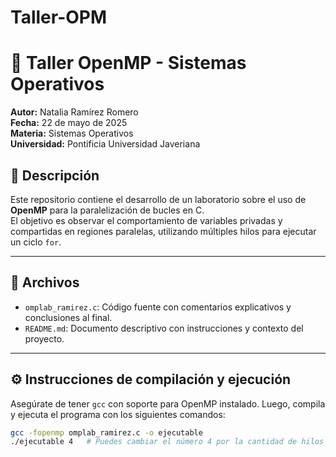 # Taller-OPM
# 🧵 Taller OpenMP - Sistemas Operativos

**Autor:** Natalia Ramírez Romero  
**Fecha:** 22 de mayo de 2025  
**Materia:** Sistemas Operativos  
**Universidad:** Pontificia Universidad Javeriana  

## 📌 Descripción

Este repositorio contiene el desarrollo de un laboratorio sobre el uso de **OpenMP** para la paralelización de bucles en C.  
El objetivo es observar el comportamiento de variables privadas y compartidas en regiones paralelas, utilizando múltiples hilos para ejecutar un ciclo `for`.

---

## 📁 Archivos

- `omplab_ramirez.c`: Código fuente con comentarios explicativos y conclusiones al final.
- `README.md`: Documento descriptivo con instrucciones y contexto del proyecto.

---

## ⚙️ Instrucciones de compilación y ejecución

Asegúrate de tener `gcc` con soporte para OpenMP instalado. Luego, compila y ejecuta el programa con los siguientes comandos:

```bash
gcc -fopenmp omplab_ramirez.c -o ejecutable
./ejecutable 4   # Puedes cambiar el número 4 por la cantidad de hilos que desees usar
